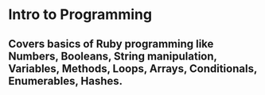 # Intro to Programming

## Covers basics of Ruby programming like Numbers, Booleans, String manipulation, Variables, Methods, Loops, Arrays, Conditionals, Enumerables, Hashes.